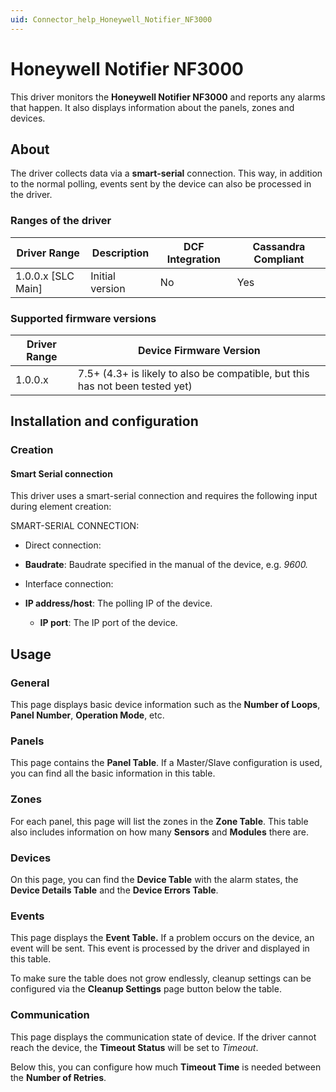 ```yaml
---
uid: Connector_help_Honeywell_Notifier_NF3000
---
```


# Honeywell Notifier NF3000

This driver monitors the **Honeywell Notifier NF3000** and reports any alarms that happen. It also displays information about the panels, zones and devices.

## About

The driver collects data via a **smart-serial** connection. This way, in addition to the normal polling, events sent by the device can also be processed in the driver.

### Ranges of the driver

| **Driver Range**     | **Description** | **DCF Integration** | **Cassandra Compliant** |
|----------------------|-----------------|---------------------|-------------------------|
| 1.0.0.x \[SLC Main\] | Initial version | No                  | Yes                     |

### Supported firmware versions

| **Driver Range** | **Device Firmware Version**                                                   |
|------------------|-------------------------------------------------------------------------------|
| 1.0.0.x          | 7.5+ (4.3+ is likely to also be compatible, but this has not been tested yet) |

## Installation and configuration

### Creation

#### Smart Serial connection

This driver uses a smart-serial connection and requires the following input during element creation:

SMART-SERIAL CONNECTION:

- Direct connection:

- **Baudrate**: Baudrate specified in the manual of the device, e.g. *9600.*

- Interface connection:

- **IP address/host**: The polling IP of the device.
  - **IP port**: The IP port of the device.

## Usage

### General

This page displays basic device information such as the **Number of Loops**, **Panel Number**, **Operation Mode**, etc.

### Panels

This page contains the **Panel Table**. If a Master/Slave configuration is used, you can find all the basic information in this table.

### Zones

For each panel, this page will list the zones in the **Zone Table**. This table also includes information on how many **Sensors** and **Modules** there are.

### Devices

On this page, you can find the **Device Table** with the alarm states, the **Device Details Table** and the **Device Errors Table**.

### Events

This page displays the **Event Table.** If a problem occurs on the device, an event will be sent. This event is processed by the driver and displayed in this table.

To make sure the table does not grow endlessly, cleanup settings can be configured via the **Cleanup Settings** page button below the table.

### Communication

This page displays the communication state of device. If the driver cannot reach the device, the **Timeout Status** will be set to *Timeout*.

Below this, you can configure how much **Timeout Time** is needed between the **Number of Retries**.
